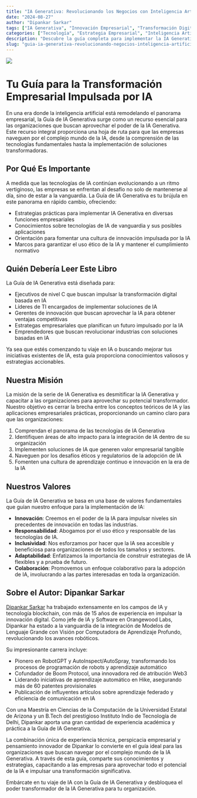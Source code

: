 ```yaml
---
title: "IA Generativa: Revolucionando los Negocios con Inteligencia Artificial"
date: "2024-08-27"
author: "Dipankar Sarkar"
tags: ["IA Generativa", "Innovación Empresarial", "Transformación Digital", "Estrategia de IA", "Aprendizaje Automático"]
categories: ["Tecnología", "Estrategia Empresarial", "Inteligencia Artificial"]
description: "Descubre la guía completa para implementar la IA Generativa en tu organización. Aprende cómo aprovechar las tecnologías de IA de vanguardia para impulsar la innovación, aumentar la eficiencia y mantenerte a la vanguardia en el panorama empresarial en rápida evolución."
slug: "guia-ia-generativa-revolucionando-negocios-inteligencia-artificial"
---
```


![](index.png)

# Tu Guía para la Transformación Empresarial Impulsada por IA

En una era donde la inteligencia artificial está remodelando el panorama empresarial, la Guía de IA Generativa surge como un recurso esencial para las organizaciones que buscan aprovechar el poder de la IA Generativa. Este recurso integral proporciona una hoja de ruta para que las empresas naveguen por el complejo mundo de la IA, desde la comprensión de las tecnologías fundamentales hasta la implementación de soluciones transformadoras.

## Por Qué Es Importante

A medida que las tecnologías de IA continúan evolucionando a un ritmo vertiginoso, las empresas se enfrentan al desafío no solo de mantenerse al día, sino de estar a la vanguardia. La Guía de IA Generativa es tu brújula en este panorama en rápido cambio, ofreciendo:

- Estrategias prácticas para implementar IA Generativa en diversas funciones empresariales
- Conocimientos sobre tecnologías de IA de vanguardia y sus posibles aplicaciones
- Orientación para fomentar una cultura de innovación impulsada por la IA
- Marcos para garantizar el uso ético de la IA y mantener el cumplimiento normativo

## Quién Debería Leer Este Libro

La Guía de IA Generativa está diseñada para:

- Ejecutivos de nivel C que buscan impulsar la transformación digital basada en IA
- Líderes de TI encargados de implementar soluciones de IA
- Gerentes de innovación que buscan aprovechar la IA para obtener ventajas competitivas
- Estrategas empresariales que planifican un futuro impulsado por la IA
- Emprendedores que buscan revolucionar industrias con soluciones basadas en IA

Ya sea que estés comenzando tu viaje en IA o buscando mejorar tus iniciativas existentes de IA, esta guía proporciona conocimientos valiosos y estrategias accionables.

## Nuestra Misión

La misión de la serie de IA Generativa es desmitificar la IA Generativa y capacitar a las organizaciones para aprovechar su potencial transformador. Nuestro objetivo es cerrar la brecha entre los conceptos teóricos de IA y las aplicaciones empresariales prácticas, proporcionando un camino claro para que las organizaciones:

1. Comprendan el panorama de las tecnologías de IA Generativa
2. Identifiquen áreas de alto impacto para la integración de IA dentro de su organización
3. Implementen soluciones de IA que generen valor empresarial tangible
4. Naveguen por los desafíos éticos y regulatorios de la adopción de IA
5. Fomenten una cultura de aprendizaje continuo e innovación en la era de la IA

## Nuestros Valores

La Guía de IA Generativa se basa en una base de valores fundamentales que guían nuestro enfoque para la implementación de IA:

- **Innovación**: Creemos en el poder de la IA para impulsar niveles sin precedentes de innovación en todas las industrias.
- **Responsabilidad**: Abogamos por el uso ético y responsable de las tecnologías de IA.
- **Inclusividad**: Nos esforzamos por hacer que la IA sea accesible y beneficiosa para organizaciones de todos los tamaños y sectores.
- **Adaptabilidad**: Enfatizamos la importancia de construir estrategias de IA flexibles y a prueba de futuro.
- **Colaboración**: Promovemos un enfoque colaborativo para la adopción de IA, involucrando a las partes interesadas en toda la organización.

## Sobre el Autor: Dipankar Sarkar

[Dipankar Sarkar](https://www.dipankar.name) ha trabajado extensamente en los campos de IA y tecnología blockchain, con más de 15 años de experiencia en impulsar la innovación digital. Como jefe de IA y Software en Orangewood Labs, Dipankar ha estado a la vanguardia de la integración de Modelos de Lenguaje Grande con Visión por Computadora de Aprendizaje Profundo, revolucionando los avances robóticos.

Su impresionante carrera incluye:

- Pionero en RobotGPT y AutoInspect/AutoSpray, transformando los procesos de programación de robots y aprendizaje automático
- Cofundador de Boom Protocol, una innovadora red de atribución Web3
- Liderando iniciativas de aprendizaje automático en Hike, asegurando más de 60 patentes provisionales
- Publicación de influyentes artículos sobre aprendizaje federado y eficiencia de comunicación en IA

Con una Maestría en Ciencias de la Computación de la Universidad Estatal de Arizona y un B.Tech del prestigioso Instituto Indio de Tecnología de Delhi, Dipankar aporta una gran cantidad de experiencia académica y práctica a la Guía de IA Generativa.

La combinación única de experiencia técnica, perspicacia empresarial y pensamiento innovador de Dipankar lo convierte en el guía ideal para las organizaciones que buscan navegar por el complejo mundo de la IA Generativa. A través de esta guía, comparte sus conocimientos y estrategias, capacitando a las empresas para aprovechar todo el potencial de la IA e impulsar una transformación significativa.

Embárcate en tu viaje de IA con la Guía de IA Generativa y desbloquea el poder transformador de la IA Generativa para tu organización.